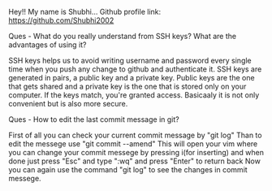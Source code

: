 Hey!! My name is Shubhi...
Github profile link: https://github.com/Shubhi2002

Ques - What do you really understand from SSH keys? What are the advantages of using it?

SSH keys helps us to avoid writing username and password every single time when you push any change to github and authenticate it.
SSH keys are generated in pairs, a public key and a private key.
Public keys are the one that gets shared and a private key is the one that is stored only on your computer. If the keys match, you're granted access.
Basicaaly it is not only convenient but is also more secure.

Ques - How to edit the last commit message in git?

First of all you can check your current commit message by "git log"
Than to edit the messege use "git commit --amend"
This will open your vim where you can change your commit messege by pressing i(for inserting) and when done just press "Esc" and type ":wq" and press "Enter" to return back
Now you can again use the command "git log" to see the changes in commit messege.
